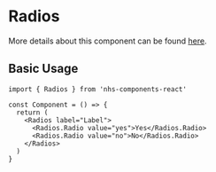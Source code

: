 # Radios

More details about this component can be found [here](https://service-manual.nhs.uk/design-system/components/radios).

## Basic Usage

```tsx
import { Radios } from 'nhs-components-react'

const Component = () => {
  return (
    <Radios label="Label">
      <Radios.Radio value="yes">Yes</Radios.Radio>
      <Radios.Radio value="no">No</Radios.Radio>
    </Radios>
  )
}
```
